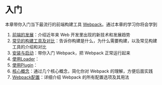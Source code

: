 # 入门
本章带你入门当下最流行的前端构建工具 [Webpack](https://webpack.js.org)。通过本章的学习你将会学到
1. [前端的发展](./前端的发展/前端的发展.md)：介绍近年来 Web 开发里出现的新技术和发展趋势
2. [常见的构建工具及对比](./常见的构建工具及对比/常见的构建工具及对比.md)：告诉你构建是什么，为什么需要构建，以及常见构建工具的介绍和对比
3. [安装与启动](./安装与启动.md)：带你入门 Webpack，把 Webpack 正常运行起来
4. [使用Loader](./使用Loader.md)：
4. [使用Plugin](./使用Plugin.md)：
4. [核心概念]()：通过几个核心概念，简化你对 Webpack 的理解，方便后面实践
5. [Webpack配置]()：详细介绍 Webpack 的所有配置选项及其用法
